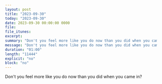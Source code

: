 ```yaml
---
layout: post
title: "2023-09-30"
today: "2023-09-30"
date: 2023-09-30 00:00:00 0000
file:
file_itunes:
excerpt:
summary: "Don't you feel more like you do now than you did when you came in?"
message: "Don't you feel more like you do now than you did when you came in?"
duration: "01:00"
length: "11444"
explicit: "no"
block: "no"
---
```

Don't you feel more like you do now than you did when you came in?

